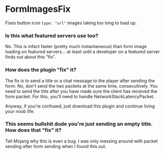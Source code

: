 # FormImagesFix
Fixes button icon `type: "url"` images taking too long to load up.

### Is this what featured servers use too?
No. This is infact faster (pretty much instantaneous) than form image loading on featured servers... at least until a developer on a featured server finds out about this "fix".

### How does the plugin "fix" it?
The fix is to send a title or a chat message to the player after sending the form. No, don't send the two packets at the same time, consecutively.
You need to send the title after you have made sure the client has received the form packet.
For this, you'll need to handle NetworkStackLatencyPacket.

Anyway, if you're confused, just download this plugin and continue living your noob life.

### This seems bullshit dude you're just sending an empty title. How does that "fix" it?
Tell Mojang why this is even a bug.
I was only messing around with packet sending after form sending when I found this out.
